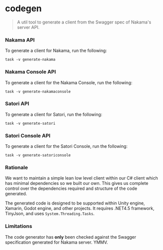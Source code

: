 codegen
=======

> A util tool to generate a client from the Swagger spec of Nakama's server API.

### Nakama API

To generate a client for Nakama, run the following:

```shell
task -v generate-nakama
```

### Nakama Console API

To generate a client for the Nakama Console, run the following:

```shell
task -v generate-nakamaconsole
```

### Satori API

To generate a client for Satori, run the following:

```shell
task -v generate-satori
```

### Satori Console API

To generate a client for the Satori Console, run the following:

```shell
task -v generate-satoriconsole
```

### Rationale

We want to maintain a simple lean low level client within our C# client which has minimal dependencies so we built our own. This gives us complete control over the dependencies required and structure of the code generated.

The generated code is designed to be supported within Unity engine, Xamarin, Godot engine, and other projects. It requires .NET4.5 framework, TinyJson, and uses `System.Threading.Tasks`.

### Limitations

The code generator has __only__ been checked against the Swagger specification generated for Nakama server. YMMV.
